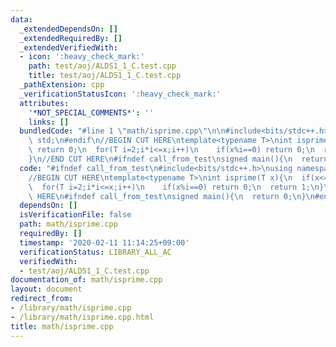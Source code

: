```yaml
---
data:
  _extendedDependsOn: []
  _extendedRequiredBy: []
  _extendedVerifiedWith:
  - icon: ':heavy_check_mark:'
    path: test/aoj/ALDS1_1_C.test.cpp
    title: test/aoj/ALDS1_1_C.test.cpp
  _pathExtension: cpp
  _verificationStatusIcon: ':heavy_check_mark:'
  attributes:
    '*NOT_SPECIAL_COMMENTS*': ''
    links: []
  bundledCode: "#line 1 \"math/isprime.cpp\"\n\n#include<bits/stdc++.h>\nusing namespace\
    \ std;\n#endif\n//BEGIN CUT HERE\ntemplate<typename T>\nint isprime(T x){\n  if(x<=1)\
    \ return 0;\n  for(T i=2;i*i<=x;i++)\n    if(x%i==0) return 0;\n  return 1;\n\
    }\n//END CUT HERE\n#ifndef call_from_test\nsigned main(){\n  return 0;\n}\n#endif\n"
  code: "#ifndef call_from_test\n#include<bits/stdc++.h>\nusing namespace std;\n#endif\n\
    //BEGIN CUT HERE\ntemplate<typename T>\nint isprime(T x){\n  if(x<=1) return 0;\n\
    \  for(T i=2;i*i<=x;i++)\n    if(x%i==0) return 0;\n  return 1;\n}\n//END CUT\
    \ HERE\n#ifndef call_from_test\nsigned main(){\n  return 0;\n}\n#endif\n"
  dependsOn: []
  isVerificationFile: false
  path: math/isprime.cpp
  requiredBy: []
  timestamp: '2020-02-11 11:14:25+09:00'
  verificationStatus: LIBRARY_ALL_AC
  verifiedWith:
  - test/aoj/ALDS1_1_C.test.cpp
documentation_of: math/isprime.cpp
layout: document
redirect_from:
- /library/math/isprime.cpp
- /library/math/isprime.cpp.html
title: math/isprime.cpp
---
```

